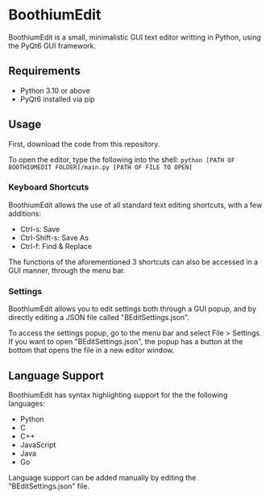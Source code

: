 # BoothiumEdit

BoothiumEdit is a small, minimalistic GUI text editor writting in Python, using the PyQt6 GUI framework.

## Requirements

- Python 3.10 or above
- PyQt6 installed via pip

## Usage

First, download the code from this repository.

To open the editor, type the following into the shell:
`python [PATH OF BOOTHIUMEDIT FOLDER]/main.py [PATH OF FILE TO OPEN]`

### Keyboard Shortcuts

BoothiumEdit allows the use of all standard text editing shortcuts, with a few additions:

- Ctrl-s: Save
- Ctrl-Shift-s: Save As
- Ctrl-f: Find & Replace

The functions of the aforementioned 3 shortcuts can also be accessed in a GUI manner, through the menu bar.

### Settings

BoothiumEdit allows you to edit settings both through a GUI popup, and by directly editing a JSON file called "BEditSettings.json".

To access the settings popup, go to the menu bar and select File > Settings. If you want to open "BEditSettings.json", the popup has a button at the bottom that opens the file in a new editor window.

## Language Support

BoothiumEdit has syntax highlighting support for the the following languages:

- Python
- C
- C++
- JavaScript
- Java
- Go

Language support can be added manually by editing the "BEditSettings.json" file.